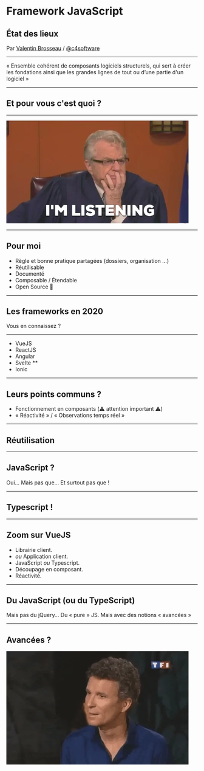 # Framework JavaScript

## État des lieux

Par [Valentin Brosseau](https://github.com/c4software) / [@c4software](http://twitter.com/c4software)

---

« Ensemble cohérent de composants logiciels structurels, qui sert à créer les fondations ainsi que les grandes lignes de tout ou d’une partie d'un logiciel »

---

## Et pour vous c'est quoi ?

---

![Listen](./listen.webp)

---

## Pour moi

- Règle et bonne pratique partagées (dossiers, organisation …) <!-- .element: class="fragment" -->
- Réutilisable <!-- .element: class="fragment" -->
- Documenté <!-- .element: class="fragment" -->
- Composable / Étendable <!-- .element: class="fragment" -->
- Open Source 🤔 <!-- .element: class="fragment" -->

---

## Les frameworks en 2020

Vous en connaissez ?

---

- VueJS
- ReactJS
- Angular
- Svelte \*\*
- Ionic

---

## Leurs points communs ?

- Fonctionnement en composants (⚠️ attention important ⚠️)
- « Réactivité » / « Observations temps réel »

---

## Réutilisation

---

## JavaScript ?

Oui… Mais pas que… Et surtout pas que !

---

## Typescript !

---

## Zoom sur VueJS

- Librairie client.
- _ou_ Application client.
- JavaScript _ou_ Typescript.
- Découpage en composant.
- Réactivité.

---

## Du JavaScript (ou du TypeScript)

Mais pas du jQuery…
Du « pure » JS. Mais avec des notions « avancées »

---

## Avancées ?

![Ha](./ha.webp)
